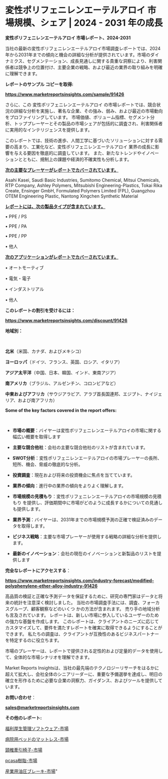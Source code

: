 # 変性ポリフェニレンエーテルアロイ 市場規模、シェア | 2024 - 2031 年の成長

<strong>変性ポリフェニレンエーテルアロイ 市場レポート、2024-2031</strong>

当社の最新の変性ポリフェニレンエーテルアロイ市場調査レポートでは、2024年から2031年までの傾向と機会の詳細な分析が提供されています。市場のダイナミクス、セグメンテーション、成長見通しに関する貴重な洞察により、利害関係者は競争上の位置付け、主要企業の戦略、および最近の業界の取り組みを明確に理解できます。



<strong>レポートのサンプル コピーを取得:</strong> <a href=https://www.marketreportsinsights.com/sample/91426>

<strong><u>https://www.marketreportsinsights.com/sample/91426</u></strong></a>

さらに、この 変性ポリフェニレンエーテルアロイ の市場レポートでは、競合状況の詳細な分析を実施し、著名な企業、その強み、弱み、および最近の市場動向をプロファイリングしています。 市場価値、ボリューム指標、セグメント分析、トッププレーヤーとその製品の市場シェアが包括的に調査され、利害関係者に実用的なインテリジェンスを提供します。

このレポートでは、技術の進歩、人間工学に基づいたソリューションに対する需要の高まり、工業化など、変性ポリフェニレンエーテルアロイ 業界の成長に影響を与える要因を徹底的に調査しています。 また、新たなトレンドやイノベーションとともに、規制上の課題や経済的不確実性も分析します。



<strong><u>次の主要なプレーヤーがレポートでカバーされています。</u></strong>

Asahi Kasei, Saudi Basic Industries, Sumitomo Chemical, Mitsui Chemicals, RTP Company, Ashley Polymers, Mitsubishi Engineering-Plastics, Tokai Rika Create, Ensinger GmbH, Formulated Polymers Limited (FPL), Guangzhou OTEM Engineering Plastic, Nantong Xingchen Synthetic Material



<strong><u><b>レポートには、次の製品タイプが含まれています。</b></u></strong>

• PPE / PS

• PPE / PA

• PPE / PP

• 他人



<strong><u><b>次のアプリケーションがレポートでカバーされています。</b></u></strong>

• オートモーティブ

• 電気・電子

• インダストリアル

• 他人



<strong><b>このレポートの割引を受けるには：</b></strong>

<a href=https://www.marketreportsinsights.com/discount/91426>

<strong><u>https://www.marketreportsinsights.com/discount/91426</u></strong></a>



<strong>地域別：</strong>

<strong> </strong>



<strong>北米</strong>（米国、カナダ、およびメキシコ）



<strong>ヨーロッパ</strong>（ドイツ、フランス、英国、ロシア、イタリア）



<strong>アジア太平洋</strong>（中国、日本、韓国、インド、東南アジア）



<strong>南アメリカ</strong>（ブラジル、アルゼンチン、コロンビアなど）



<strong>中東およびアフリカ</strong>（サウジアラビア、アラブ首長国連邦、エジプト、ナイジェリア、および南アフリカ）



<strong>Some of the key factors covered in the report offers:</strong>

<strong> </strong>
<ul>
  <li>

<strong>市場の概要</strong>：バイヤーは変性ポリフェニレンエーテルアロイの市場に関する幅広い概要を取得します</li>
  <li>

<strong>主要な競合他社</strong>：会社の主要な競合他社のリストが含まれています。</li>
  <li>

<strong>SWOT分析</strong>：変性ポリフェニレンエーテルアロイの市場プレーヤーの長所、短所、機会、脅威の徹底的な分析。</li>
  <li>

<strong>投資調査</strong>：現在および将来の投資機会に焦点を当てています。</li>
  <li>

<strong>業界の傾向</strong>：進行中の業界の傾向をよりよく理解します。</li>
  <li>

<strong>市場規模の見積もり</strong>：変性ポリフェニレンエーテルアロイの市場規模の見積もり を提供し、評価期間中に市場がどのように成長するかについての見通しも提供します。</li>
  <li>

<strong>業界予測</strong>：バイヤーは、2031年までの市場規模予測の正確で検証済みのデータを取得します。</li>
  <li>

<strong>ビジネス戦略</strong>：主要な市場プレーヤーが使用する戦略の詳細な分析を提供します。</li>
  <li>

<strong>最新のイノベーション</strong>：会社の現在のイノベーションと新製品のリストを提供します</li>
</ul>


<strong>完全なレポートにアクセスする</strong>：

<a href=https://www.marketreportsinsights.com/industry-forecast/modified-polyphenylene-ether-alloy-industry-91426>

<strong><u>https://www.marketreportsinsights.com/industry-forecast/modified-polyphenylene-ether-alloy-industry-91426</u></strong></a>

高品質の検証と正確な予測データを保証するために、研究の専門家はデータと将来の統計を注意深く検討しました。 当社の市場調査手法には、調査、フォーカスグループ、顧客観察などのいくつ かの方法が含まれます。 売り手の地域分析も言及されています。 レポートは、新しい市場に参入しているユーザーのための強力な基盤を作成します。 このレポートは、クライアントのニーズに応じてカスタマイズして、要件を満たすレポートを確実に取得できるようにすることができます。 私たちの調査は、クライアントが互換性のあるビジネスパートナーを特定するのに役立ちます。

市場のプレーヤーは、レポートで提供される定性的および定量的データを使用して、全体的な市場シナリオを理解できます。

Market Reports Insightsは、当社の最先端のテクノロジーリサーチをはるかに超えて拡大し、会社全体のシニアリーダーに、重要な予備選挙を達成し、明日の確立を形作るために必要な企業の洞察力、ガイダンス、およびツールを提供しています。



<strong><b>お問い合わせ</b></strong>：

<a href=mailto:sales@marketreportsinsights.com>

<strong><u>sales@marketreportsinsights.com</u></strong></a>



<strong>その他のレポート:</strong>

<a href=https://www.linkedin.com/pulse/福利厚生管理ソフトウェア-市場-2023-総合分析と事業成長戦略-2030-cp5of/>福利厚生管理ソフトウェア-市場</a>

<a href=https://www.linkedin.com/pulse/病院用ベッドのマットレス-市場-2023-swot-分析と最新イノベーション-dqjlf/>病院用ベッドのマットレス-市場</a>

<a href=https://www.linkedin.com/pulse/頸椎牽引椅子-市場-2023-総合分析と事業成長戦略-2030-consumer-connection-collective-360-83isf/>頸椎牽引椅子-市場</a>

<a href=https://www.linkedin.com/pulse/pcasa樹脂-市場-2023-最新の-cagr-および成長分析-2030-xecxf/>pcasa樹脂-市場</a>

<a href=https://www.linkedin.com/pulse/産業用油圧ブレーキ-市場-2023-推進要因と成長機会-2030-pr-news-hub-gzief/>産業用油圧ブレーキ-市場</a>"
